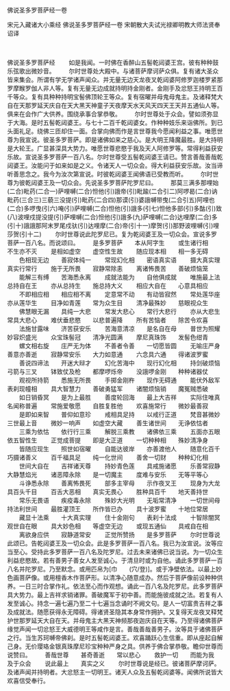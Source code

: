 佛说圣多罗菩萨经一卷


宋元入藏诸大小乘经
佛说圣多罗菩萨经一卷
宋朝散大夫试光禄卿明教大师法贤奉诏译

　　

佛说圣多罗菩萨经
　　如是我闻。一时佛在香醉山五髻乾闼婆王宫。彼有种种鼓乐弦歌出微妙音。
　　尔时世尊处大殿中。与诸菩萨摩诃萨众俱。复有诸大圣众皆来集会。所谓有学无学诸声闻众。并无量无边天龙夜叉乾闼婆阿修罗迦楼罗紧那罗摩睺罗伽人非人等。复有无量无边成就持明持金刚者。金刚手及忿怒王持明王百千等众。复有具种种持明宝髻佛顶轮王等众。复有宿曜并母鬼母鬼主。及诸释梵大自在天那罗延天庆自在天大黑天神童子天夜摩天水天风天四天王天并五通仙人等。俱来在会作广大供养。围绕承事合掌恭敬。
　　尔时世尊处于众会。譬如须弥显于大海。是时五髻乾闼婆王。与七十二百千乾闼婆女。作种种妓乐来诣佛所。到已头面礼足。绕佛三匝却住一面。合掌向佛而作是言世尊我今愿闻利益之事。唯愿世尊为我宣说。彼圣多罗菩萨。即是诸佛如来之慈心。是大明王降魔最胜。是大持明是大轮王。广显甚深具大势力。唯愿世尊悲愍于我及天人阿修罗等。常得利益获安乐故。宣说圣多罗菩萨一百八名。尔时世尊受五髻乾闼婆王请已。赞言善哉善哉乾闼婆王。汝能问于如来如是之义。令诸天人一切众会。得大利益获安乐故。汝当谛听善思念之。我今为汝次第宣说。时彼乾闼婆王闻佛语已受教而听。
　　尔时世尊为彼乾闼婆王及一切众会。先说圣多罗菩萨陀罗尼曰。
　　那莫三满多那哩始(二合)毗药(二合一)萨哩嚩(二合)怛他(引)誐帝(引)毗踰(二合引二)阿啰曷(二合)讷毗药(三合三)三藐三没提(引)毗药(二合四)那谟(引)婆誐嚩带曳(二合引五)阿哩也(二合)多啰曳(引六)唵(引)萨哩嚩(二合)怛他(引)誐多(引七)怛他多部(引)多酤(引)致(八)波哩戍提没提(引)萨哩嚩(二合)怛他(引)誐多(九)萨哩嚩(二合)达哩摩(二合)多(引十)誐誐那阿末罗尾戍驮(引)达哩摩(二合)帝(引十一)摩贺(引)那野波哩嚩(引)哩莎贺(引十二)
　　尔时世尊说此陀罗尼已。复为乾闼婆王及一切众会。宣说多罗菩萨一百八名。而说颂曰。
　　是多罗菩萨　　本从阿字生
　　或生诸行相　　不生亦不灭
　　是相如虚空　　虚空性生故
　　随应现本相　　相一多无碍
　　色相现无边　　善寂体纯一
　　常现幻化相　　密语真实语
　　摄大真实理　　真实行常行
　　施于无所畏　　寂静常除恚
　　离诸怖畏苦　　善破烦恼笼
　　能解三有缚　　苦海悉永离
　　成就法能为　　自他俱成就
　　唯施最上法　　总持自在王
　　亦从总持生　　施总持大义
　　相应大自在　　心意具相应
　　不即相应相　　相应相不离
　　定意常不动　　有动皆寂然
　　常处莲华座　　亦从莲华生
　　目净如青莲　　常为众生目
　　清净最殊妙　　慈眼视众生
　　佛慧眼无漏　　具纯一大悲
　　常发大悲心　　常行大悲行
　　亦从大悲生　　常具大悲心
　　难伏垂悲愍　　以悲普遍降
　　所有苦恼者　　除苦令欢喜
　　法施甘露味　　济苦获安乐
　　苦海意清凉　　是名自在母
　　普世为照耀　　妙容炽盛光
　　众宝珠髻冠　　清净光圆满
　　摩尼真珠饰　　发髻色绀青
　　螺文相右旋　　庄严无为体
　　不善者令善　　一切愿皆圆
　　无喻庄严身　　善意亦善逝
　　寂静常安乐　　大力如意通
　　六念具六通　　得诸波罗蜜
　　善说四谛法　　开迷大辩才
　　幻化苦海中　　现行幻化相
　　持剑破烦恼　　弓箭与三叉
　　钵致仗及枪　　都摩啰烁帝
　　没誐啰金刚　　种种诸器仗
　　观视所持箭　　悉施无所畏
　　手掷金刚杵　　现作无碍通
　　能伏外敌军　　表刹现幢相
　　具大智慧力　　善破勇猛军
　　诸闇烦恼销　　魔冤贼悉破
　　如日销昏冥　　是为上最胜
　　善度轮回海　　最上大吉祥
　　实际住唯真　　名闻称普遍
　　常施爱敬愿　　自胜复胜他
　　欢喜施常行　　微妙最善寂
　　是即如来智　　普仰如意珍
　　戒相具足持　　以戒行正道
　　梵音甚微妙　　三世最上音
　　微妙一响声　　如虚空大藏
　　善生诸世间　　无诤依怙者
　　三乘为依怙　　依行行三乘
　　解脱三乘教　　诸佛依三乘
　　五面亦五眼　　依五智性生
　　正觉成菩提　　即是大正道
　　一切种种相　　殊妙清净身
　　皆随应现生　　照世如宿曜
　　自能达彼岸　　亦善渡他人
　　随意化百千　　巧摄诸善义
　　百千福具足　　纯一化世间
　　善舍一切财　　种种幻化相
　　世间大自在　　吉祥诸天尊
　　持妙青色莲　　具戒施诸愿
　　乐善常寂静　　大静慧焰光
　　诸恶障永除　　是一切魔主
　　度难与安乐　　无等平等心
　　斗诤悉永除　　善离怖畏死
　　部多主宰母　　示作夜叉王
　　现身为大龙　　具百头千目
　　百舌大恶相　　真实无畏心
　　胜种具百千　　地天善持世
　　常乐无畏语　　疾疫毒永除
　　殊妙大光明　　无垢常清净
　　一切世间母　　持法利世间
　　最胜灌顶王　　所作皆已办
　　具十波罗蜜　　十地位常居
　　藏显十法乘　　十大真实理
　　住十金刚句　　表刹十法成
　　十智除闇冥　　观世自在眼
　　具大妙色相　　等虚空无边
　　或现五通仙　　具戒自在相
　　离欲身应供　　寂静道常安
　　正觉所赞扬　　是多罗菩萨
　　尔时世尊说此颂已。告乾闼婆王及一切众会。此是多罗菩萨一百八名。我已为汝宣说。汝等应当至心。受持此多罗菩萨一百八名及陀罗尼。过去未来诸佛已说当说。为一切众生利益悲愍故。若有善男子善女人发至诚心。于清旦时或为自他。诵此多罗菩萨一百八名并陀罗尼。乃至默念。或用匹帛为[巾　　(穴/登)]。或于净壁依法。以最上妙色画菩萨像。或用檀香木作菩萨形。以清净心随意成办。然后于菩萨像前设种种供养。一日三时合掌作礼。依法至心而作观想。诵此一百八名及陀罗尼。此多罗菩萨具大势力。最上吉祥求销诸罪。善破魔军于初中善。而能施彼成就之法。若复有人发至诚心。持念一遍七遍乃至二十七遍当念诵时不阙文句。是人一切富贵吉祥之事及成就法。随愿获得永无障碍。得诸贤圣隐其本身常作拥护。又复得天龙夜叉释梵护世那罗延天大自在天。并母鬼主大黑天神频那夜迦庆自在天等。乃至得诸佛菩萨缘觉声闻一切忿怒王大威德明王等咸作是言。善哉善哉善男子。汝等具于诸佛菩萨之行。当生苏珂嚩帝佛刹。是时五髻乾闼婆王。欢喜踊跃心生信重。即从座起自解己身。无价璎珞金银真珠摩尼珍宝种种严身之具。供养于佛合掌恭敬。瞻仰世尊而说赞曰。
　　善哉世尊　　甚奇善逝　　常以悲心
　　救护一切　　而能为我　　及于众会
　　说此最上　　真实之义
　　尔时世尊说是经已。彼诸菩萨摩诃萨。及诸声闻并持明者。大忿怒主一切明王。诸天人众及五髻乾闼婆等。闻佛所说皆大欢喜信受奉行。
